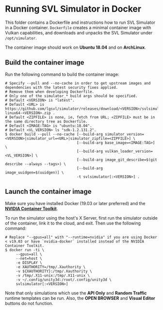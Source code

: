 # Running SVL Simulator in Docker

This folder contains a Dockerfile and instructions how to run SVL Simulator in a Docker container. `Dockerfile` creates a minimal container image with Vulkan capabilities, and downloads and unpacks the SVL Simulator under `/opt/simulator`.

The container image should work on __Ubuntu 18.04__ and on __ArchLinux__.

## Build the container image
Run the following command to build the container image:

```shell
# Specify --pull and --no-cache in order to get upstream images and dependencies with the latest security fixes applied.
# Remove them when developing Dockerfile.
# Only one of the simulator_* build args should be specified.
# Default <VERSION> is "latest".
# Default <URL> is https://github.com/lgsvl/simulator/releases/download/<VERSION>/svlsimulator-linux64-<VERSION>.zip .
# Default <ZIPFILE> is none, ie, fetch from URL; <ZIPFILE> must be in the same directory tree as Dockerfile.
# Default <IMAGE:TAG> is "ubuntu:18.04".
# Default <VL_VERSION> ls "sdk-1.2.131.2".
$ docker build --pull --no-cache [--build-arg simulator_version=<VERSION>|simulator_url=<URL>|simulator_zipfile=<ZIPFILE>] \
                                 [--build-arg base_image=<IMAGE:TAG>] \
                                 [--build-arg vulkan_loader_version=<VL_VERSION>] \
                                 [--build-arg image_git_describe=$(git describe --always --tags>) \
                                 [--build-arg image_uuidgen=$(uuidgen)] \
                                 -t svlsimulator[:<VERSION>] .
```

## Launch the container image

Make sure you have installed Docker (19.03 or later preferred) and the [**NVIDIA Container Toolkit**](https://docs.nvidia.com/datacenter/cloud-native/container-toolkit/install-guide.html).

To run the simulator using the host's X Server, first run the simulator outside of the container, link it to the cloud, and exit. Then use the following command:

```shell
# Replace "--gpus=all" with "--runtime=nvidia" if you are using Docker < v19.03 or have `nvidia-docker` installed instead of the NVIDIA Container Toolkit.
$ docker run -ti \
     --gpus=all \
     --net=host \
     -e DISPLAY \
     -e XAUTHORITY=/tmp/.Xauthority \
     -v ${XAUTHORITY}:/tmp/.Xauthority \
     -v /tmp/.X11-unix:/tmp/.X11-unix \
     -v ~/.config/unity3d:/root/.config/unity3d \
     svlsimulator[:<VERSION>]
```

Note that only simulations which use the __API Only__ and __Random Traffic__ runtime templates can be run. Also, the **OPEN BROWSER** and **Visual Editor** buttons do not function.
